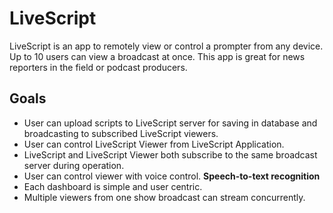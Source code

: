 # LiveScript

LiveScript is an app to remotely view or control a prompter from any device. Up to 10 users can view a broadcast at once. This app is great for news reporters in the field or podcast producers.

## Goals

- User can upload scripts to LiveScript server for saving in database and broadcasting to subscribed LiveScript viewers.
- User can control LiveScript Viewer from LiveScript Application.
- LiveScript and LiveScript Viewer both subscribe to the same broadcast server during operation.
- User can control viewer with voice control. **Speech-to-text recognition**
- Each dashboard is simple and user centric.
- Multiple viewers from one show broadcast can stream concurrently.

